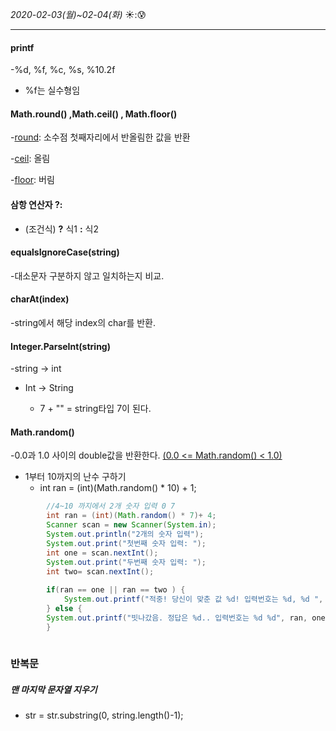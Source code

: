 *2020-02-03(월)~02-04(화)*  :sunny:::cold_sweat:

----------------

#### printf

 -%d, %f, %c, %s, %10.2f

* %f는 실수형임



#### Math.round() ,Math.ceil() , Math.floor()

-<u>round</u>: 소수점 첫째자리에서 반올림한 값을 반환

-<u>ceil</u>: 올림

-<u>floor</u>: 버림

#### 삼항 연산자 ?:

* (조건식) **?** 식1 **:** 식2



#### equalsIgnoreCase(string)

-대소문자 구분하지 않고 일치하는지 비교.



#### charAt(index)

-string에서 해당 index의 char를 반환.



#### Integer.ParseInt(string)

-string -> int

* Int -> String
  
  - 7 + "" = string타입 7이 된다.
  
  

#### Math.random()

-0.0과 1.0 사이의 double값을 반환한다. <u>(0.0 <= Math.random() < 1.0)</u>

* 1부터 10까지의 난수 구하기
  * int ran = (int)(Math.random() * 10) + 1;

```java
		//4~10 까지에서 2개 숫자 입력 0 7
		int ran = (int)(Math.random() * 7)+ 4;
		Scanner scan = new Scanner(System.in);
		System.out.println("2개의 숫자 입력");
		System.out.print("첫번째 숫자 입력: ");
		int one = scan.nextInt();
		System.out.print("두번째 숫자 입력: ");
		int two= scan.nextInt();
		
		if(ran == one || ran == two ) {
			System.out.printf("적중! 당신이 맞춘 값 %d! 입력번호는 %d, %d ", ran, one, two);
		} else {
		System.out.printf("빗나갔음. 정답은 %d.. 입력번호는 %d %d", ran, one, two);
		}
	
```



### 반복문



##### 맨 마지막 문자열 지우기

* str = str.substring(0, string.length()-1);







